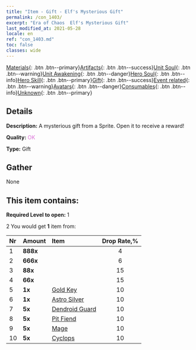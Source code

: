 ```yaml
---
title: "Item - Gift - Elf's Mysterious Gift"
permalink: /con_1403/
excerpt: "Era of Chaos  Elf's Mysterious Gift"
last_modified_at: 2021-05-28
locale: en
ref: "con_1403.md"
toc: false
classes: wide
---
```

 [Materials](/Items/){: .btn .btn--primary}[Artifacts](/Items/Artifacts/){: .btn .btn--success}[Unit Soul](/Items/UnitSoul/){: .btn .btn--warning}[Unit Awakening](/Items/UnitAwakening/){: .btn .btn--danger}[Hero Soul](/Items/HeroSoul/){: .btn .btn--info}[Hero Skill](/Items/HeroSkill/){: .btn .btn--primary}[Gift](/Items/Gift/){: .btn .btn--success}[Event related](/Items/Events/){: .btn .btn--warning}[Avatars](/Items/Avatars/){: .btn .btn--danger}[Consumables](/Items/Consumables/){: .btn .btn--info}[Unknown](/Items/Unknown/){: .btn .btn--primary}

## Details
 **Description:** A mysterious gift from a Sprite. Open it to receive a reward!

 **Quality:** <span style="color: #DA70D6">OK</span>

 **Type:** Gift

## Gather

  None

## This item contains:

 **Required Level to open:** 1

 2 You would get **1** item  from:

  | Nr | Amount |     Item    | Drop Rate,% |
  |:---|:-------|:------------|:---------:|
  | 1 |  **888x** | <i class="fas fa-gem"/> | 4 | 
  | 2 |  **666x** | <i class="fas fa-gem"/> | 6 | 
  | 3 |  **88x** | <i class="fas fa-gem"/> | 15 | 
  | 4 |  **66x** | <i class="fas fa-gem"/> | 15 | 
  | 5 |  **1x** | [Gold Key](/Items/con_783/) | 10 | 
  | 6 |  **1x** | [Astro Silver](/Items/con_969/) | 10 | 
  | 7 |  **5x** | [Dendroid Guard](/Items/unt_203/) | 10 | 
  | 8 |  **5x** | [Pit Fiend](/Items/unt_230/) | 10 | 
  | 9 |  **5x** | [Mage](/Items/unt_238/) | 10 | 
  | 10 |  **5x** | [Cyclops](/Items/unt_222/) | 10 | 
